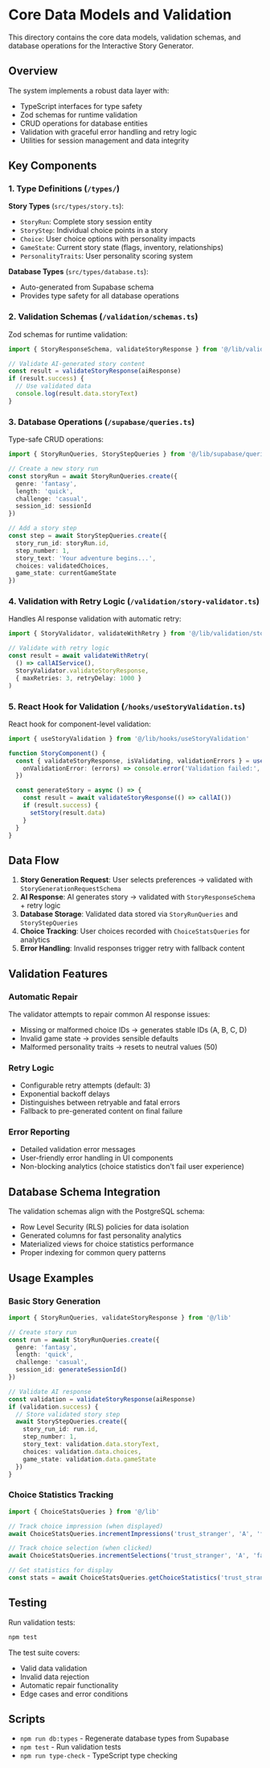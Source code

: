# Core Data Models and Validation

This directory contains the core data models, validation schemas, and database operations for the Interactive Story Generator.

## Overview

The system implements a robust data layer with:
- TypeScript interfaces for type safety
- Zod schemas for runtime validation
- CRUD operations for database entities
- Validation with graceful error handling and retry logic
- Utilities for session management and data integrity

## Key Components

### 1. Type Definitions (`/types/`)

**Story Types** (`src/types/story.ts`):
- `StoryRun`: Complete story session entity
- `StoryStep`: Individual choice points in a story
- `Choice`: User choice options with personality impacts
- `GameState`: Current story state (flags, inventory, relationships)
- `PersonalityTraits`: User personality scoring system

**Database Types** (`src/types/database.ts`):
- Auto-generated from Supabase schema
- Provides type safety for all database operations

### 2. Validation Schemas (`/validation/schemas.ts`)

Zod schemas for runtime validation:
```typescript
import { StoryResponseSchema, validateStoryResponse } from '@/lib/validation/schemas'

// Validate AI-generated story content
const result = validateStoryResponse(aiResponse)
if (result.success) {
  // Use validated data
  console.log(result.data.storyText)
}
```

### 3. Database Operations (`/supabase/queries.ts`)

Type-safe CRUD operations:
```typescript
import { StoryRunQueries, StoryStepQueries } from '@/lib/supabase/queries'

// Create a new story run
const storyRun = await StoryRunQueries.create({
  genre: 'fantasy',
  length: 'quick',
  challenge: 'casual',
  session_id: sessionId
})

// Add a story step
const step = await StoryStepQueries.create({
  story_run_id: storyRun.id,
  step_number: 1,
  story_text: 'Your adventure begins...',
  choices: validatedChoices,
  game_state: currentGameState
})
```

### 4. Validation with Retry Logic (`/validation/story-validator.ts`)

Handles AI response validation with automatic retry:
```typescript
import { StoryValidator, validateWithRetry } from '@/lib/validation/story-validator'

// Validate with retry logic
const result = await validateWithRetry(
  () => callAIService(),
  StoryValidator.validateStoryResponse,
  { maxRetries: 3, retryDelay: 1000 }
)
```

### 5. React Hook for Validation (`/hooks/useStoryValidation.ts`)

React hook for component-level validation:
```typescript
import { useStoryValidation } from '@/lib/hooks/useStoryValidation'

function StoryComponent() {
  const { validateStoryResponse, isValidating, validationErrors } = useStoryValidation({
    onValidationError: (errors) => console.error('Validation failed:', errors)
  })

  const generateStory = async () => {
    const result = await validateStoryResponse(() => callAI())
    if (result.success) {
      setStory(result.data)
    }
  }
}
```

## Data Flow

1. **Story Generation Request**: User selects preferences → validated with `StoryGenerationRequestSchema`
2. **AI Response**: AI generates story → validated with `StoryResponseSchema` + retry logic
3. **Database Storage**: Validated data stored via `StoryRunQueries` and `StoryStepQueries`
4. **Choice Tracking**: User choices recorded with `ChoiceStatsQueries` for analytics
5. **Error Handling**: Invalid responses trigger retry with fallback content

## Validation Features

### Automatic Repair
The validator attempts to repair common AI response issues:
- Missing or malformed choice IDs → generates stable IDs (A, B, C, D)
- Invalid game state → provides sensible defaults
- Malformed personality traits → resets to neutral values (50)

### Retry Logic
- Configurable retry attempts (default: 3)
- Exponential backoff delays
- Distinguishes between retryable and fatal errors
- Fallback to pre-generated content on final failure

### Error Reporting
- Detailed validation error messages
- User-friendly error handling in UI components
- Non-blocking analytics (choice statistics don't fail user experience)

## Database Schema Integration

The validation schemas align with the PostgreSQL schema:
- Row Level Security (RLS) policies for data isolation
- Generated columns for fast personality analytics
- Materialized views for choice statistics performance
- Proper indexing for common query patterns

## Usage Examples

### Basic Story Generation
```typescript
import { StoryRunQueries, validateStoryResponse } from '@/lib'

// Create story run
const run = await StoryRunQueries.create({
  genre: 'fantasy',
  length: 'quick',
  challenge: 'casual',
  session_id: generateSessionId()
})

// Validate AI response
const validation = validateStoryResponse(aiResponse)
if (validation.success) {
  // Store validated story step
  await StoryStepQueries.create({
    story_run_id: run.id,
    step_number: 1,
    story_text: validation.data.storyText,
    choices: validation.data.choices,
    game_state: validation.data.gameState
  })
}
```

### Choice Statistics Tracking
```typescript
import { ChoiceStatsQueries } from '@/lib'

// Track choice impression (when displayed)
await ChoiceStatsQueries.incrementImpressions('trust_stranger', 'A', 'fantasy')

// Track choice selection (when clicked)
await ChoiceStatsQueries.incrementSelections('trust_stranger', 'A', 'fantasy')

// Get statistics for display
const stats = await ChoiceStatsQueries.getChoiceStatistics('trust_stranger', 'fantasy')
```

## Testing

Run validation tests:
```bash
npm test
```

The test suite covers:
- Valid data validation
- Invalid data rejection
- Automatic repair functionality
- Edge cases and error conditions

## Scripts

- `npm run db:types` - Regenerate database types from Supabase
- `npm test` - Run validation tests
- `npm run type-check` - TypeScript type checking